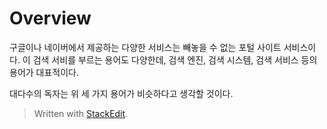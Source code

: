 # Overview

구글이나 네이버에서 제공하는 다양한 서비스는 빼놓을 수 없는 포털 사이트 서비스이다. 이 검색 서비를 부르는 용어도 다양한데, 검색 엔진, 검색 시스템, 검색 서비스 등의 용어가 대표적이다. 

대다수의 독자는 위 세 가지 용어가 비슷하다고 생각할 것이다. 


> Written with [StackEdit](https://stackedit.io/).
<!--stackedit_data:
eyJoaXN0b3J5IjpbNjc0NDQ2MzEyLDg5Mzc5MjgyXX0=
-->